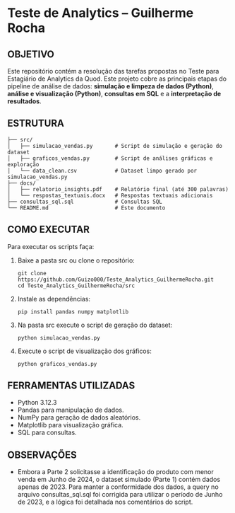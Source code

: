 # Teste de Analytics – Guilherme Rocha

## OBJETIVO 
Este repositório contém a resolução das tarefas propostas no Teste para Estagiário de Analytics da Quod. Este projeto cobre as principais etapas do pipeline de análise de dados: **simulação e limpeza de dados (Python)**, **análise e visualização (Python)**, **consultas em SQL** e a **interpretação de resultados**.

## ESTRUTURA 
```
├── src/  
│   ├── simulacao_vendas.py       # Script de simulação e geração do dataset  
│   ├── graficos_vendas.py        # Script de análises gráficas e exploração   
│   └── data_clean.csv            # Dataset limpo gerado por simulacao_vendas.py  
├── docs/  
│   ├── relatorio_insights.pdf    # Relatório final (até 300 palavras)  
│   └── respostas_textuais.docx   # Respostas textuais adicionais  
├── consultas_sql.sql             # Consultas SQL   
└── README.md                     # Este documento
```

## COMO EXECUTAR
Para executar os scripts faça:
1. Baixe a pasta src ou clone o repositório:

     ```
     git clone https://github.com/Guizo000/Teste_Analytics_GuilhermeRocha.git
     cd Teste_Analytics_GuilhermeRocha/src
     ```
2. Instale as dependências:
   
    ```
    pip install pandas numpy matplotlib
    ```
3. Na pasta src execute o script de geração do dataset:

   ```
   python simulacao_vendas.py
   ```
4. Execute o script de visualização dos gráficos:
    ```
   python graficos_vendas.py
   ```
## FERRAMENTAS UTILIZADAS
- Python 3.12.3
- Pandas para manipulação de dados.
- NumPy para geração de dados aleatórios.
- Matplotlib para visualização gráfica.
- SQL para consultas.
  
## OBSERVAÇÕES
 - Embora a Parte 2 solicitasse a identificação do produto com menor venda em Junho de 2024, o dataset simulado (Parte 1) contém dados apenas de 2023. Para manter a conformidade dos dados, a query no arquivo consultas_sql.sql foi corrigida para utilizar o período de Junho de 2023, e a lógica foi detalhada nos comentários do script.
